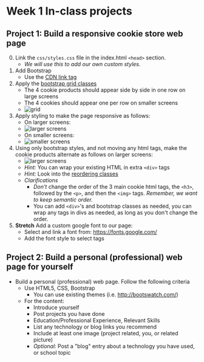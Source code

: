 # Week 1 In-class projects


## Project 1: Build a responsive cookie store web page

0. Link the `css/styles.css` file in the index.html `<head>` section.
    - _We will use this to add our own custom styles._
1. Add Bootstrap
    - Use the [CDN link tag](https://getbootstrap.com/docs/4.1/getting-started/introduction/#quick-start)
2. Apply the [bootstrap grid classes](https://getbootstrap.com/docs/4.1/layout/grid/)
    - The 4 cookie products should appear side by side in one row on large screens
    - The 4 cookies should appear one per row on smaller screens
    - ![grid](screenshots/cookie-store-grid.png)
3. Apply styling to make the page responsive as follows:
    - On larger screens:
    - ![larger screens](screenshots/cookie-store-large-screen.png)
    - On smaller screens:
    - ![smaller screens](screenshots/cookie-store-mobile-screen.png)
4. Using only bootstrap styles, and not moving any html tags, make the cookie products alternate as follows on larger screens:
    - ![larger screens](screenshots/cookie-store-large-screen-alt.png)
    - _Hint:_ You can wrap your existing HTML in extra `<div>` tags
    - _Hint:_ Look into the [reordering classes](https://getbootstrap.com/docs/4.1/layout/grid/#reordering)
    - *Clarifications*
        + _Don't_ change the order of the 3 main cookie html tags, the `<h3>`, followed by the `<p>`, and then the `<img>` tags. _Remember, we want to keep semantic order._
        + You can add `<div>`'s and bootstrap classes as needed, you can wrap any tags in divs as needed, as long as you don't change the order.
5. **Stretch** Add a custom google font to our page:
    - Select and link a font from: https://fonts.google.com/
    - Add the font style to select tags

## Project 2: Build a personal (professional) web page for yourself

- Build a personal (professional) web page. Follow the following criteria
    * Use HTML5, CSS, Bootstrap
        - You can use existing themes (i.e. http://bootswatch.com/)
    * For the content:
        - Introduce yourself
        - Post projects you have done
        - Education/Professional Experience, Relevant Skills
        - List any technology or blog links you recommend
        - Include at least one image (project related, you, or related picture)
        - _Optional:_ Post a "blog" entry about a technology you have used, or school topic
